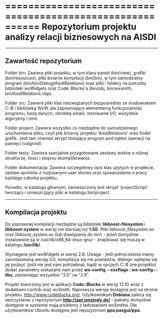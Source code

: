 ==========================================================
Repozytorium projektu analizy relacji biznesowych na AISDI
==========================================================

----------------------------------------------------------
Zawartość repozytorium
----------------------------------------------------------
 Folder bin:
	Zawiera pliki projektu, w tym klasy paneli (bin/view), grafiki (bin/resources), pliki binarne kompilacji (bin/bin), w tym samodzielny program (bin/bin/Debug/AisdiRelations) oraz pliki i foldery na potrzeby biblioteki wxWidgets oraz Code::Blocks'a (bin/obj, bin/wxsmith, bin/AisdiRelations.cbp).

 Folder src:
	Zawiera pliki klas niezwiązanych bezpośrednio ze środowiskiem C::B i biblioteką WxW, ale zapewniające elementarną funkcjonalność programu, bazę danych, obróbkę emaili, sterowanie I/O, wszystkie algorytmy i inne.

 Folder project:
	Zawiera wszystko co niezbędne do samodzielnego uruchomienia pliku, czyli plik binarny projektu 'AisdiRelations' oraz folder grafik. Jest tam również skrypt testujący program pod kątem operacji na pamięci (valgrind).

 Folder testy:
	Zawiera specjalnie przygotowane zestawy testów o różnej strukturze, ilości i stopniu skomplikowania.
	
 Folder dokumentacja:
	Zawiera szczegółowy opis klas użytych w projekcie, zestaw sprintów z rozpisanymi user stories oraz sprawozdanie o pracy każdego członka projektu.

Ponadto, w katalogu głównym, zamieszczony jest skrypt 'projectScript' tworzący i umieszczjący pliki w katalogu bin/project.

----------------------------------------------------------
Kompilacja projektu
----------------------------------------------------------
Do poprawnej kompilacji niezbędne są biblioteki **libboost-filesystem** i **libboost-system** w wersji nie starszej niż **1.50**. Pliki libboost_filesystem.so oraz libboost_system.so (lub dowiązania do nich - jeżeli domyślnie instalowane są w /usr/lib/x86_64-linux-gnu/ - znajdować się muszą w katalogu **/usr/lib/**.

Wymagane jest wxWidgets w wersji 2.8. Uwaga - jeśli jednocześnie mamy zainstalowaną wersję 3.0, kompilacja się nie powiedzie, dlatego najlepiej się jej pozbyć (jeśli nie jest nam potrzebna), bądź w opcjach C::B (nie projektu) dodać parametry wskazane nam przez **wx-config --cxxflags** i **wx-config --libs**, zamieniając wszystkie "3.0" na "2.8".

Projekt stworzony jest w aplikacji **Code::Blocks** w wersji 12.10 wraz z dodatkami contrib oraz wxSmith. Najnowsza wersja dostępna jest na stronie projektu: <http://www.codeblocks.org/>. Użytkownikom **Debiana** zaleca się skorzystanie z repozytorium **http://apt.jenslody.de/** - pakiety domyślnie dostępne w systemie mają problemy z ładowaniem wxSmitha. Dla użytkowników Ubuntu dostępne jest repozytorium **ppa:pasgui/ppa**.
